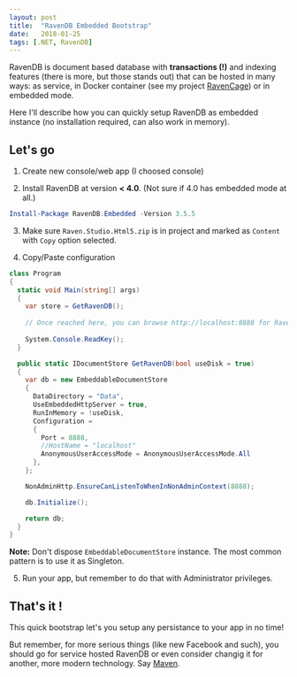 ```yaml
---
layout: post
title:  "RavenDB Embedded Bootstrap"
date:   2018-01-25
tags: [.NET, RavenDB]
---
```


RavenDB is document based database with **transactions (!)** and indexing features (there is more, but those stands out) that can be hosted in many ways: as service, in Docker container (see my project [RavenCage](https://github.com/pizycki/RavenCage-3.5/)) or in embedded mode.

Here I'll describe how you can quickly setup RavenDB as embedded instance (no installation required, can also work in memory).

## Let's go

1. Create new console/web app (I choosed console)

2. Install RavenDB at version **< 4.0**. (Not sure if 4.0 has embedded mode at all.)

```powershell
Install-Package RavenDB.Embedded -Version 3.5.5
```

3. Make sure `Raven.Studio.Html5.zip` is in project and marked as `Content` with `Copy` option selected. 

4. Copy/Paste configuration

```csharp
class Program
{
  static void Main(string[] args)
  {
    var store = GetRavenDB();
    
    // Once reached here, you can browse http://localhost:8888 for RavenDB Studio
    
    System.Console.ReadKey();
  }

  public static IDocumentStore GetRavenDB(bool useDisk = true)
  {
    var db = new EmbeddableDocumentStore
    {
      DataDirectory = "Data",
      UseEmbeddedHttpServer = true,
      RunInMemory = !useDisk,
      Configuration =
      {
        Port = 8888,
        //HostName = "localhost"
        AnonymousUserAccessMode = AnonymousUserAccessMode.All
      },
    };

    NonAdminHttp.EnsureCanListenToWhenInNonAdminContext(8888);

    db.Initialize();

    return db;
  }
}
```

**Note:** Don't dispose `EmbeddableDocumentStore` instance. The most common pattern is to use it as Singleton.

5. Run your app, but remember to do that with Administrator privileges.

## That's it !

This quick bootstrap let's you setup any persistance to your app in no time! 

But remember, for more serious things (like new Facebook and such), you should go for service hosted RavenDB or even consider changig it for another, more modern technology. Say [Maven](https://maven.apache.org/).
